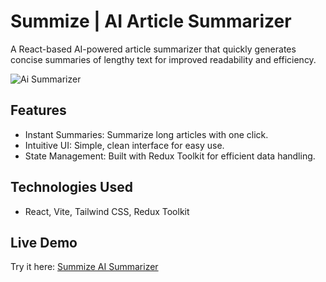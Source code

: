# Summize | AI Article Summarizer

A React-based AI-powered article summarizer that quickly generates concise summaries of lengthy text for improved readability and efficiency.

![Ai Summarizer](https://i.ibb.co/zQDBs35/Screenshot-2023-04-22-at-2-45-51-AM.png)


## Features

- Instant Summaries: Summarize long articles with one click.
- Intuitive UI: Simple, clean interface for easy use.
- State Management: Built with Redux Toolkit for efficient data handling.

## Technologies Used
- React, Vite, Tailwind CSS, Redux Toolkit
 
## Live Demo

Try it here: [Summize AI Summarizer](https://summize-ai-summarizer.netlify.app/)
